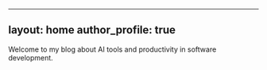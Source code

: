 
---
layout: home
author_profile: true
---

Welcome to my blog about AI tools and productivity in software development.
